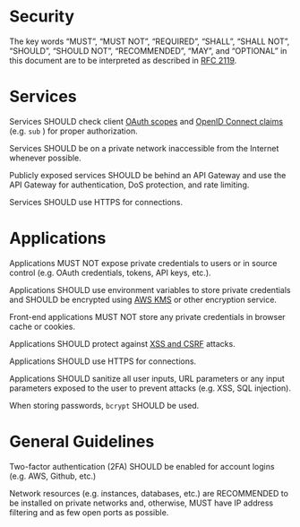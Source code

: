 # Security

The key words “MUST”, “MUST NOT”, “REQUIRED”, “SHALL”, “SHALL NOT”, “SHOULD”, “SHOULD NOT”, “RECOMMENDED”, “MAY”, and “OPTIONAL” in this document are to be interpreted as described in [RFC 2119](http://www.ietf.org/rfc/rfc2119.txt).

# Services

Services SHOULD check client [OAuth scopes](../security/oauth.md) and [OpenID Connect claims](http://openid.net/specs/openid-connect-core-1_0.html#StandardClaims) (e.g. `sub` ) for proper authorization.

Services SHOULD be on a private network inaccessible from the Internet whenever possible.

Publicly exposed services SHOULD be behind an API Gateway and use the API Gateway for authentication, DoS protection, and rate limiting.

Services SHOULD use HTTPS for connections.

# Applications

Applications MUST NOT expose private credentials to users or in source control (e.g. OAuth credentials, tokens, API keys, etc.).

Applications SHOULD use environment variables to store private credentials and SHOULD be encrypted using [AWS KMS](http://docs.aws.amazon.com/kms/latest/APIReference/API_Decrypt.html) or other encryption service.

Front-end applications MUST NOT store any private credentials in browser cache or cookies.

Applications SHOULD protect against [XSS and CSRF](http://www.redotheweb.com/2015/11/09/api-security.html) attacks.

Applications SHOULD use HTTPS for connections.

Applications SHOULD sanitize all user inputs, URL parameters or any input parameters exposed to the user to prevent attacks (e.g. XSS, SQL injection).

When storing passwords, `bcrypt` SHOULD be used.

# General Guidelines

Two-factor authentication (2FA) SHOULD be enabled for account logins (e.g. AWS, Github, etc.)

Network resources (e.g. instances, databases, etc.) are RECOMMENDED to be installed on private networks and, otherwise, MUST have IP address filtering and as few open ports as possible.

